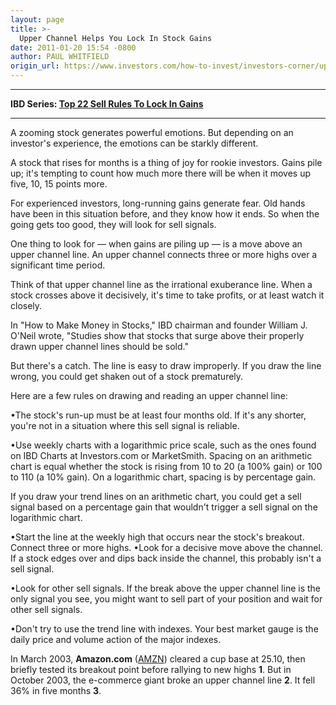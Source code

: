 ```yaml
---
layout: page
title: >-
  Upper Channel Helps You Lock In Stock Gains
date: 2011-01-20 15:54 -0800
author: PAUL WHITFIELD
origin_url: https://www.investors.com/how-to-invest/investors-corner/upper-channel-helps-you-lock-in-stock-gains/
---
```




---

**IBD Series: [Top 22 Sell Rules To Lock In Gains](/NewsAndAnalysis/SpecialReport/559132/201101101401/22-Sell-Rules-To-Increase-Profits.aspx)**

---



A zooming stock generates powerful emotions. But depending on an investor's experience, the emotions can be starkly different.

A stock that rises for months is a thing of joy for rookie investors. Gains pile up; it's tempting to count how much more there will be when it moves up five, 10, 15 points more.

For experienced investors, long-running gains generate fear. Old hands have been in this situation before, and they know how it ends. So when the going gets too good, they will look for sell signals.

One thing to look for — when gains are piling up — is a move above an upper channel line. An upper channel connects three or more highs over a significant time period.

Think of that upper channel line as the irrational exuberance line. When a stock crosses above it decisively, it's time to take profits, or at least watch it closely.

In "How to Make Money in Stocks," IBD chairman and founder William J. O'Neil wrote, "Studies show that stocks that surge above their properly drawn upper channel lines should be sold."

But there's a catch. The line is easy to draw improperly. If you draw the line wrong, you could get shaken out of a stock prematurely.

Here are a few rules on drawing and reading an upper channel line:

•The stock's run-up must be at least four months old. If it's any shorter, you're not in a situation where this sell signal is reliable.

•Use weekly charts with a logarithmic price scale, such as the ones found on IBD Charts at Investors.com or MarketSmith. Spacing on an arithmetic chart is equal whether the stock is rising from 10 to 20 (a 100% gain) or 100 to 110 (a 10% gain). On a logarithmic chart, spacing is by percentage gain.

If you draw your trend lines on an arithmetic chart, you could get a sell signal based on a percentage gain that wouldn't trigger a sell signal on the logarithmic chart.

•Start the line at the weekly high that occurs near the stock's breakout. Connect three or more highs. •Look for a decisive move above the channel. If a stock edges over and dips back inside the channel, this probably isn't a sell signal.

•Look for other sell signals. If the break above the upper channel line is the only signal you see, you might want to sell part of your position and wait for other sell signals.

•Don't try to use the trend line with indexes. Your best market gauge is the daily price and volume action of the major indexes.

In March 2003, **Amazon.com** ([AMZN](https://research.investors.com/quote.aspx?symbol=AMZN)) cleared a cup base at 25.10, then briefly tested its breakout point before rallying to new highs **1**. But in October 2003, the e-commerce giant broke an upper channel line **2**. It fell 36% in five months **3**.
